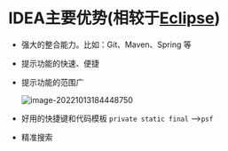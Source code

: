 # IDEA主要优势(相较于[Eclipse](../Eclipse))

- 强大的整合能力。比如：Git、Maven、Spring 等

- 提示功能的快速、便捷 

- 提示功能的范围广

  ![image-20221013184448750](https://cdn.jsdelivr.net/gh/letengzz/Two-C@main/img/Java/202210232009230.png)

- 好用的快捷键和代码模板 `private static final` -->`psf` 

- 精准搜索